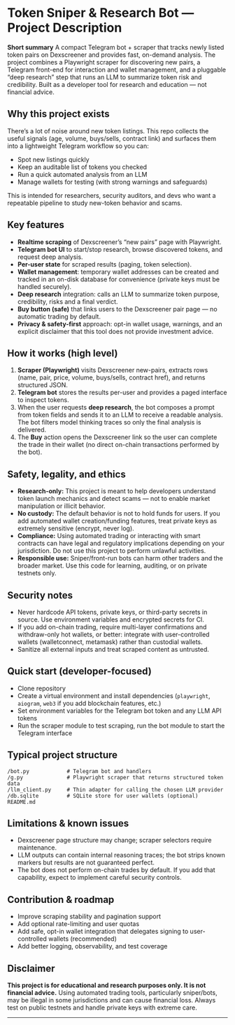 # Token Sniper & Research Bot — Project Description

**Short summary**
A compact Telegram bot + scraper that tracks newly listed token pairs on Dexscreener and provides fast, on-demand analysis. The project combines a Playwright scraper for discovering new pairs, a Telegram front-end for interaction and wallet management, and a pluggable “deep research” step that runs an LLM to summarize token risk and credibility. Built as a developer tool for research and education — not financial advice.

## Why this project exists

There’s a lot of noise around new token listings. This repo collects the useful signals (age, volume, buys/sells, contract link) and surfaces them into a lightweight Telegram workflow so you can:

* Spot new listings quickly
* Keep an auditable list of tokens you checked
* Run a quick automated analysis from an LLM
* Manage wallets for testing (with strong warnings and safeguards)

This is intended for researchers, security auditors, and devs who want a repeatable pipeline to study new-token behavior and scams.

## Key features

* **Realtime scraping** of Dexscreener’s “new pairs” page with Playwright.
* **Telegram bot UI** to start/stop research, browse discovered tokens, and request deep analysis.
* **Per-user state** for scraped results (paging, token selection).
* **Wallet management**: temporary wallet addresses can be created and tracked in an on-disk database for convenience (private keys must be handled securely).
* **Deep research** integration: calls an LLM to summarize token purpose, credibility, risks and a final verdict.
* **Buy button (safe)** that links users to the Dexscreener pair page — no automatic trading by default.
* **Privacy & safety-first** approach: opt-in wallet usage, warnings, and an explicit disclaimer that this tool does not provide investment advice.

## How it works (high level)

1. **Scraper (Playwright)** visits Dexscreener new-pairs, extracts rows (name, pair, price, volume, buys/sells, contract href), and returns structured JSON.
2. **Telegram bot** stores the results per-user and provides a paged interface to inspect tokens.
3. When the user requests **deep research**, the bot composes a prompt from token fields and sends it to an LLM to receive a readable analysis. The bot filters model thinking traces so only the final analysis is delivered.
4. The **Buy** action opens the Dexscreener link so the user can complete the trade in their wallet (no direct on-chain transactions performed by the bot).

## Safety, legality, and ethics

* **Research-only:** This project is meant to help developers understand token launch mechanics and detect scams — not to enable market manipulation or illicit behavior.
* **No custody:** The default behavior is not to hold funds for users. If you add automated wallet creation/funding features, treat private keys as extremely sensitive (encrypt, never log).
* **Compliance:** Using automated trading or interacting with smart contracts can have legal and regulatory implications depending on your jurisdiction. Do not use this project to perform unlawful activities.
* **Responsible use:** Sniper/front-run bots can harm other traders and the broader market. Use this code for learning, auditing, or on private testnets only.

## Security notes

* Never hardcode API tokens, private keys, or third-party secrets in source. Use environment variables and encrypted secrets for CI.
* If you add on-chain trading, require multi-layer confirmations and withdraw-only hot wallets, or better: integrate with user-controlled wallets (walletconnect, metamask) rather than custodial wallets.
* Sanitize all external inputs and treat scraped content as untrusted.

## Quick start (developer-focused)

* Clone repository
* Create a virtual environment and install dependencies (`playwright`, `aiogram`, `web3` if you add blockchain features, etc.)
* Set environment variables for the Telegram bot token and any LLM API tokens
* Run the scraper module to test scraping, run the bot module to start the Telegram interface

## Typical project structure

```
/bot.py            # Telegram bot and handlers
/g.py              # Playwright scraper that returns structured token data
/llm_client.py     # Thin adapter for calling the chosen LLM provider
/db.sqlite         # SQLite store for user wallets (optional)
README.md
```

## Limitations & known issues

* Dexscreener page structure may change; scraper selectors require maintenance.
* LLM outputs can contain internal reasoning traces; the bot strips known markers but results are not guaranteed perfect.
* The bot does not perform on-chain trades by default. If you add that capability, expect to implement careful security controls.

## Contribution & roadmap

* Improve scraping stability and pagination support
* Add optional rate-limiting and user quotas
* Add safe, opt-in wallet integration that delegates signing to user-controlled wallets (recommended)
* Add better logging, observability, and test coverage

## Disclaimer 

**This project is for educational and research purposes only. It is not financial advice.** Using automated trading tools, particularly sniper/bots, may be illegal in some jurisdictions and can cause financial loss. Always test on public testnets and handle private keys with extreme care.

---


